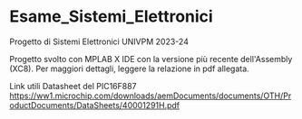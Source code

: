 # Esame_Sistemi_Elettronici
Progetto di Sistemi Elettronici UNIVPM 2023-24

Progetto svolto con MPLAB X IDE con la versione più recente dell'Assembly (XC8). Per maggiori dettagli, leggere la relazione in pdf allegata.

Link utili Datasheet del PIC16F887 https://ww1.microchip.com/downloads/aemDocuments/documents/OTH/ProductDocuments/DataSheets/40001291H.pdf
